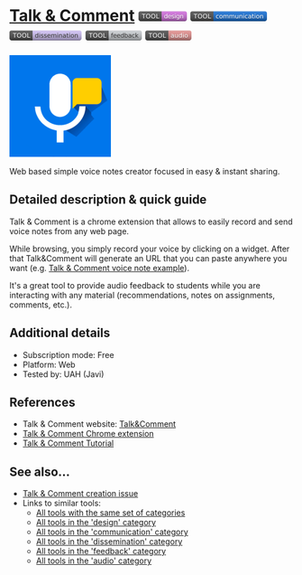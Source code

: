 # [Talk & Comment](https://talkandcomment.com/)  [<img src="images/design.png" align="bottom">](https://github.com/e-CLOSE/Toolbox/issues?q=label%3A01_TOOL+label%3Adesign) [<img src="images/communication.png" align="bottom">](https://github.com/e-CLOSE/Toolbox/issues?q=label%3A01_TOOL+label%3Acommunication) [<img src="images/dissemination.png" align="bottom">](https://github.com/e-CLOSE/Toolbox/issues?q=label%3A01_TOOL+label%3Adissemination) [<img src="images/feedback.png" align="bottom">](https://github.com/e-CLOSE/Toolbox/issues?q=label%3A01_TOOL+label%3Afeedback) [<img src="images/audio.png" align="bottom">](https://github.com/e-CLOSE/Toolbox/issues?q=label%3A01_TOOL+label%3Aaudio)

![Talk&Comment logo](images/talk_comment.png)

Web based simple voice notes creator focused in easy & instant sharing.


## Detailed description & quick guide

Talk & Comment is a chrome extension that allows to easily record and
send voice notes from any web page. 

While browsing, you simply record your voice by clicking on a
widget. After that Talk&Comment will generate an URL that you can
paste anywhere you want
(e.g. [Talk & Comment voice note example](https://talkandcomment.com/p/083ccd77bc2ae7c33015f0be)).

It's a great tool to provide audio feedback to students while you are
interacting with any material (recommendations, notes on assignments,
comments, etc.).


## Additional details

- Subscription mode: Free
- Platform: Web
- Tested by: UAH (Javi)


## References

- Talk & Comment website: [Talk&Comment](https://talkandcomment.com/)
- [Talk & Comment Chrome extension](https://chrome.google.com/webstore/detail/talk-and-comment-voice-no/djnhkfljnimcpelfndpcjcgngmefaobl?hl=es)
- [Talk & Comment Tutorial](https://www.youtube.com/watch?v=Yad5IFtzxyk)


## See also...

- [Talk & Comment creation issue](https://github.com/e-CLOSE/Toolbox/issues/162)
- Links to similar tools:
  - [All tools with the same set of categories](https://github.com/e-CLOSE/Toolbox/issues?q=label%3A01_TOOL+label%3Aaudio)
  - [All tools in the 'design' category](https://github.com/e-CLOSE/Toolbox/issues?q=label%3A01_TOOL+label%3Adesign)
  - [All tools in the 'communication' category](https://github.com/e-CLOSE/Toolbox/issues?q=label%3A01_TOOL+label%3Acommunication)
  - [All tools in the 'dissemination' category](https://github.com/e-CLOSE/Toolbox/issues?q=label%3A01_TOOL+label%3Adissemination)
  - [All tools in the 'feedback' category](https://github.com/e-CLOSE/Toolbox/issues?q=label%3A01_TOOL+label%3Afeedback)
  - [All tools in the 'audio' category](https://github.com/e-CLOSE/Toolbox/issues?q=label%3A01_TOOL+label%3Aaudio)
